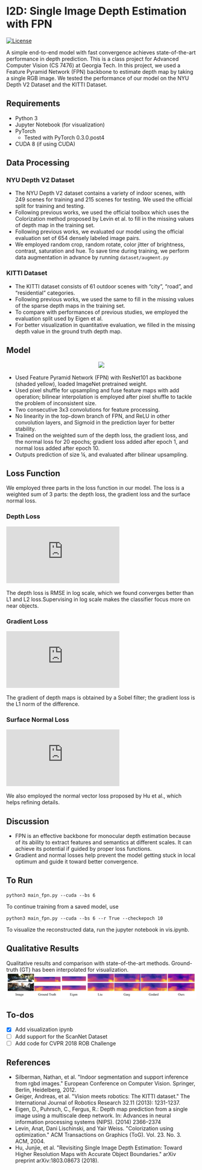 # I2D: Single Image Depth Estimation with FPN

[![License][license]][license-url]

A simple end-to-end model with fast convergence achieves state-of-the-art performance in depth prediction. This is a class project for Advanced Computer Vision (CS 7476) at Georgia Tech. In this project, we used a Feature Pyramid Network (FPN) backbone to estimate depth map by taking a single RGB image. We tested the performance of our model on the NYU Depth V2 Dataset and the KITTI Dataset.

## Requirements

* Python 3
* Jupyter Notebook (for visualization)
* PyTorch 
  * Tested with PyTorch 0.3.0.post4
* CUDA 8 (if using CUDA)

## Data Processing
### NYU Depth V2 Dataset
* The NYU Depth V2 dataset contains a variety of indoor scenes, with 249 scenes for training and 215 scenes for testing. We used the official split for training and testing.
* Following previous works, we used the official toolbox which uses the Colorization method proposed by Levin et al. to fill in the missing values of depth map in the training set.
* Following previous works, we evaluated our model using the official evaluation set of 654 densely labeled image pairs.
* We employed random crop, random rotate, color jitter of brightness, contrast, saturation and hue. To save time during training, we perform data augmentation in advance by running ```dataset/augment.py```


### KITTI Dataset
* The KITTI dataset consists of 61 outdoor scenes with “city”, “road”, and “residential” categories.
* Following previous works, we used the same to fill in the missing values of the sparse depth maps in the training set.
* To compare with performances of previous studies, we employed the evaluation split used by Eigen et al.
* For better visualization in quantitative evaluation, we filled in the missing depth value in the ground truth depth map.

## Model

<p align="center"><img src='https://github.com/xanderchf/i2d/blob/master/architecture.png' width=600></p>

* Used Feature Pyramid Network (FPN) with ResNet101 as backbone (shaded yellow), loaded ImageNet pretrained weight.
* Used pixel shuffle for upsampling and fuse feature maps with add operation; bilinear interpolation is employed after pixel shuffle to tackle the problem of inconsistent size.
* Two consecutive 3x3 convolutions for feature processing.
* No linearity in the top-down branch of FPN, and ReLU in other convolution layers, and Sigmoid in the prediction layer for better stability.
* Trained on the weighted sum of the depth loss, the gradient loss, and the normal loss for 20 
epochs; gradient loss added after epoch 1, and normal loss added after epoch 10.
* Outputs prediction of size ¼, and evaluated after bilinear upsampling.

## Loss Function

We employed three parts in the loss function in our model. The loss is a weighted sum of 3 parts: the depth loss, the gradient loss and the surface normal loss.

### Depth Loss
![img](https://latex.codecogs.com/gif.latex?L_%7B%5Ctextup%7Bdepth%7D%7D%20%3D%20%5Cfrac%7B1%7D%7Bn%7D%20%5Csum_%7Bi%3D1%7D%5E%7Bn%7D%20%5Csqrt%5B%5D%7B%5Clog%5E2%28d_i%29%20-%20%5Clog%5E2%28p_i%29%7D)

The depth loss is RMSE in log scale, which we found converges better than L1 and L2 loss.Supervising in log scale makes the classifier focus more on near objects.

### Gradient Loss
![img](https://latex.codecogs.com/gif.latex?L_%7B%5Ctextup%7Bgrad%7D%7D%20%3D%20%5Cfrac%7B1%7D%7Bn%7D%20%5Csum_%7Bi%3D1%7D%5E%7Bn%7D%20%5Cbig%7C%5Cbig%7C%20%5Cnabla%20%5Ctextbf%7Bd%7D%20-%20%5Cnabla%20%5Ctextbf%7Bp%7D%20%5Cbig%7C%5Cbig%7C_1)

The gradient of depth maps is obtained by a Sobel filter; the gradient loss is the L1 norm of the difference.

### Surface Normal Loss
![img](https://latex.codecogs.com/gif.latex?L_%7B%5Ctextup%7Bnormal%7D%7D%20%3D%20%5Cfrac%7B1%7D%7Bn%7D%20%5Csum_%7Bi%3D1%7D%5E%7Bn%7D%20%5Cbigg%28%201%20-%20%5Cfrac%7B%5Clangle%20n%5Ed_i%2C%20n%5Ep_i%20%5Crangle%7D%7B%7C%7Cn%5Ed_i%7C%7C%5Ctextbf%7B%20%7D%7C%7Cn%5Ep_i%7C%7C%7D%20%5Cbigg%29)

We also employed the normal vector loss proposed by Hu et al., which helps refining details.

## Discussion

* FPN is an effective backbone for monocular depth estimation because of its ability to extract features and semantics at different scales. It can achieve its potential if guided by proper loss functions.
* Gradient and normal losses help prevent the model getting stuck in local optimum and guide it toward better convergence.

## To Run

```
python3 main_fpn.py --cuda --bs 6
```
To continue training from a saved model, use
```
python3 main_fpn.py --cuda --bs 6 --r True --checkepoch 10
```
To visualize the reconstructed data, run the jupyter notebook in vis.ipynb.

## Qualitative Results
Qualitative results and comparison with state-of-the-art methods. Ground-truth (GT) has been interpolated for visualization.
![img](comparison_kitti.png)

## To-dos

- [x] Add visualization ipynb
- [ ] Add support for the ScanNet Dataset
- [ ] Add code for CVPR 2018 ROB Challenge

<!-- Markdown link & img dfn's -->
[license]: https://img.shields.io/github/license/mashape/apistatus.svg
[license-url]: https://github.com/xanderchf/i2d/blob/master/LICENSE

## References
* Silberman, Nathan, et al. "Indoor segmentation and support inference from rgbd images." European Conference on Computer Vision. Springer, Berlin, Heidelberg, 2012.
* Geiger, Andreas, et al. "Vision meets robotics: The KITTI dataset." The International Journal of Robotics Research 32.11 (2013): 1231-1237.
* Eigen, D., Puhrsch, C., Fergus, R.: Depth map prediction from a single image using a multiscale
deep network. In: Advances in neural information processing systems (NIPS). (2014)
2366–2374
* Levin, Anat, Dani Lischinski, and Yair Weiss. "Colorization using optimization." ACM Transactions on Graphics (ToG). Vol. 23. No. 3. ACM, 2004.
* Hu, Junjie, et al. "Revisiting Single Image Depth Estimation: Toward Higher Resolution Maps with Accurate Object Boundaries." arXiv preprint arXiv:1803.08673 (2018).
